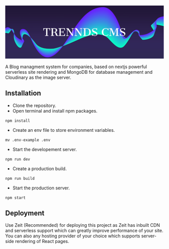 ![header_image](public/header.jpg)

A Blog managment system for companies, based on nextjs powerful serverless site rendering and MongoDB for database management and Cloudinary as the image server.

## Installation

- Clone the repository.
- Open terminal and install npm packages.
```
npm install
```
- Create an env file to store environment variables.
```
mv .env-example .env
```
- Start the developement server.
```
npm run dev
```
- Create a production build.
```
npm run build
```
- Start the production server.
```
npm start
```

## Deployment

Use Zeit (Recommended) for deploying this project as Zeit has inbuilt CDN and serverless support which can greatly improve performance of your site. You can also any hosting provider of your choice which supports server-side rendering of React pages.